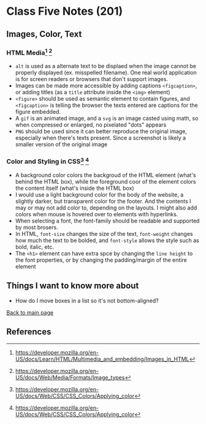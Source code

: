 # Class Five Notes (201)

## Images, Color, Text

### HTML Media[^1] [^2]

- `alt` is used as a alternate text to be displaed when the image cannot be properly displayed (ex. misspelled filename). One real world application is for screen readers or browsers that don't support images.
- Images can be made more accessible by adding captions `<figcaption>`, or adding titles (as a `title` attribute inside the `<img>` element)
- `<figure>` should be used as semantic element to contain figures, and `<figcaption>` is telling the browser the texts entered are captions for the figure embedded.
- A `gif` is an animated image, and a `svg` is an image casted using math, so when compressed or enlarged, no pixelated "dots" appears
- `PNG` should be used since it can better reproduce the original image, especially when there's texts present. Since a screenshot is likely a smaller version of the original image

### Color and Styling in CSS[^3] [^4]

- A background color colors the backgroud of the HTML element (what's behind the HTML box), while the foreground coor of the element colors the content itself (what's inside the HTML box)
- I would use a light background color for the body of the website, a slightly darker, but transparent color for the footer. And the contents I may or may not add color to, depending on the layouts. I might also add colors when mouse is hovered over to elements with hyperlinks.
- When selecting a font, the font-family should be readable and supported by most brosers.
- In HTML, `font-size` changes the size of the text, `font-weight` changes how much the text to be bolded, and `font-style` allows the style such as bold, italic, etc.
- The `<h1>` element can have extra spce by changing the `line height` to the font properties, or by changing the padding/margin of the entire element

## Things I want to know more about

- How do I move boxes in a list so it's not bottom-aligned?

 [Back to main page](https://mirandalu2020.github.io/reading-notes/)

## References

[^1]:https://developer.mozilla.org/en-US/docs/Learn/HTML/Multimedia_and_embedding/Images_in_HTML 
[^2]:https://developer.mozilla.org/en-US/docs/Web/Media/Formats/Image_types 
[^3]:https://developer.mozilla.org/en-US/docs/Web/CSS/CSS_Colors/Applying_color
[^4]:https://developer.mozilla.org/en-US/docs/Web/CSS/CSS_Colors/Applying_color
